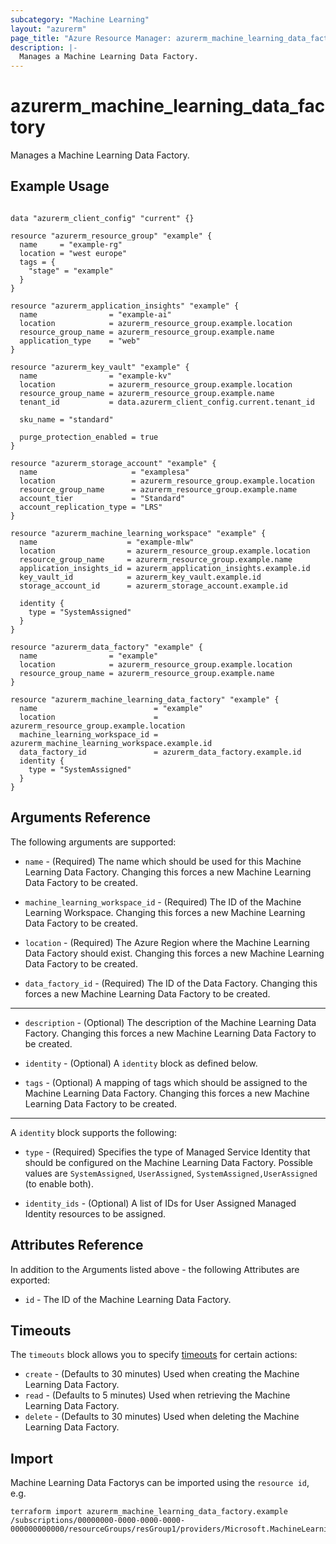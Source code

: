 ```yaml
---
subcategory: "Machine Learning"
layout: "azurerm"
page_title: "Azure Resource Manager: azurerm_machine_learning_data_factory"
description: |-
  Manages a Machine Learning Data Factory.
---
```


# azurerm_machine_learning_data_factory

Manages a Machine Learning Data Factory.

## Example Usage

```hcl

data "azurerm_client_config" "current" {}

resource "azurerm_resource_group" "example" {
  name     = "example-rg"
  location = "west europe"
  tags = {
    "stage" = "example"
  }
}

resource "azurerm_application_insights" "example" {
  name                = "example-ai"
  location            = azurerm_resource_group.example.location
  resource_group_name = azurerm_resource_group.example.name
  application_type    = "web"
}

resource "azurerm_key_vault" "example" {
  name                = "example-kv"
  location            = azurerm_resource_group.example.location
  resource_group_name = azurerm_resource_group.example.name
  tenant_id           = data.azurerm_client_config.current.tenant_id

  sku_name = "standard"

  purge_protection_enabled = true
}

resource "azurerm_storage_account" "example" {
  name                     = "examplesa"
  location                 = azurerm_resource_group.example.location
  resource_group_name      = azurerm_resource_group.example.name
  account_tier             = "Standard"
  account_replication_type = "LRS"
}

resource "azurerm_machine_learning_workspace" "example" {
  name                    = "example-mlw"
  location                = azurerm_resource_group.example.location
  resource_group_name     = azurerm_resource_group.example.name
  application_insights_id = azurerm_application_insights.example.id
  key_vault_id            = azurerm_key_vault.example.id
  storage_account_id      = azurerm_storage_account.example.id

  identity {
    type = "SystemAssigned"
  }
}

resource "azurerm_data_factory" "example" {
  name                = "example"
  location            = azurerm_resource_group.example.location
  resource_group_name = azurerm_resource_group.example.name
}

resource "azurerm_machine_learning_data_factory" "example" {
  name                          = "example"
  location                      = azurerm_resource_group.example.location
  machine_learning_workspace_id = azurerm_machine_learning_workspace.example.id
  data_factory_id               = azurerm_data_factory.example.id
  identity {
    type = "SystemAssigned"
  }
}
```

## Arguments Reference

The following arguments are supported:

* `name` - (Required) The name which should be used for this Machine Learning Data Factory. Changing this forces a new Machine Learning Data Factory to be created.
  
* `machine_learning_workspace_id` - (Required) The ID of the Machine Learning Workspace. Changing this forces a new Machine Learning Data Factory to be created.
  
* `location` - (Required) The Azure Region where the Machine Learning Data Factory should exist. Changing this forces a new Machine Learning Data Factory to be created.

* `data_factory_id` - (Required) The ID of the Data Factory. Changing this forces a new Machine Learning Data Factory to be created.

---

* `description` - (Optional) The description of the Machine Learning Data Factory. Changing this forces a new Machine Learning Data Factory to be created.

* `identity` - (Optional) A `identity` block as defined below.

* `tags` - (Optional) A mapping of tags which should be assigned to the Machine Learning Data Factory. Changing this forces a new Machine Learning Data Factory to be created.

---

A `identity` block supports the following:

* `type` - (Required) Specifies the type of Managed Service Identity that should be configured on the Machine Learning Data Factory. Possible values are `SystemAssigned`, `UserAssigned`, `SystemAssigned,UserAssigned` (to enable both).

* `identity_ids` - (Optional) A list of IDs for User Assigned Managed Identity resources to be assigned.

## Attributes Reference

In addition to the Arguments listed above - the following Attributes are exported: 

* `id` - The ID of the Machine Learning Data Factory.

## Timeouts

The `timeouts` block allows you to specify [timeouts](https://www.terraform.io/docs/configuration/resources.html#timeouts) for certain actions:

* `create` - (Defaults to 30 minutes) Used when creating the Machine Learning Data Factory.
* `read` - (Defaults to 5 minutes) Used when retrieving the Machine Learning Data Factory.
* `delete` - (Defaults to 30 minutes) Used when deleting the Machine Learning Data Factory.

## Import

Machine Learning Data Factorys can be imported using the `resource id`, e.g.

```shell
terraform import azurerm_machine_learning_data_factory.example /subscriptions/00000000-0000-0000-0000-000000000000/resourceGroups/resGroup1/providers/Microsoft.MachineLearningServices/workspaces/workspace1/computes/compute1
```
